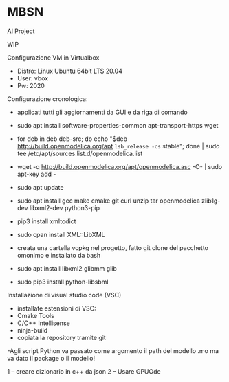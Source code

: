# MBSN
AI Project

WIP

Configurazione VM in Virtualbox
- Distro: Linux Ubuntu 64bit LTS 20.04
- User:   vbox
- Pw:     2020

Configurazione cronologica:
- applicati tutti gli aggiornamenti da GUI e da riga di comando

- sudo apt install software-properties-common apt-transport-https wget

- for deb in deb deb-src; do echo "$deb http://build.openmodelica.org/apt `lsb_release -cs` stable"; done | sudo tee /etc/apt/sources.list.d/openmodelica.list

- wget -q http://build.openmodelica.org/apt/openmodelica.asc -O- | sudo apt-key add - 

- sudo apt update
- sudo apt install
                  gcc
                  make
                  cmake
                  git
                  curl
                  unzip
                  tar
                  openmodelica
                  zlib1g-dev libxml2-dev
                  python3-pip
                  
- pip3 install xmltodict
- sudo cpan install XML::LibXML

- creata una cartella vcpkg nel progetto, fatto git clone del pacchetto omonimo e installato da bash
- sudo apt install
                  libxml2
                  glibmm
                  glib
- sudo pip3 install python-libsbml

Installazione di visual studio code (VSC)
- installate estensioni di VSC:
- Cmake Tools
- C/C++ Intellisense
- ninja-build
- copiata la repository tramite git



-Agli script Python va passato come argomento il path del modello .mo ma va dato il package o il modello!

1 – creare dizionario in c++ da json
2 – Usare GPUOde

